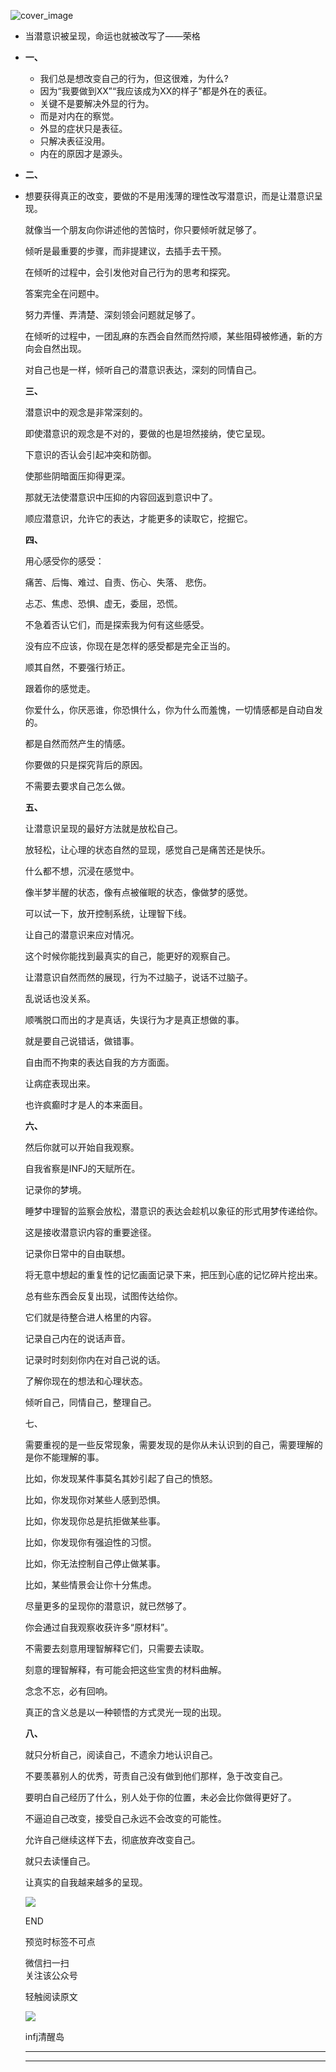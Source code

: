 ![cover_image](https://mmbiz.qpic.cn/sz_mmbiz_jpg/DZCdtia4bJxotTibbhvp7Yr4OGo0kYwkdwHQYfG8F0g2PgPj9KCL4Hrzw3roFSMkmAeVpibYzicVAnMagTJhHVSzow/0?wx_fmt=jpeg)

- 当潜意识被呈现，命运也就被改写了——荣格
- **一、**
	- 我们总是想改变自己的行为，但这很难，为什么?
	- 因为“我要做到XX”“我应该成为XX的样子”都是外在的表征。
	- 关键不是要解决外显的行为。
	- 而是对内在的察觉。
	- 外显的症状只是表征。
	- 只解决表征没用。
	- 内在的原因才是源头。
- **二、**
- 想要获得真正的改变，要做的不是用浅薄的理性改写潜意识，而是让潜意识呈现。
  
  就像当一个朋友向你讲述他的苦恼时，你只要倾听就足够了。
  
  倾听是最重要的步骤，而非提建议，去插手去干预。
  
  在倾听的过程中，会引发他对自己行为的思考和探究。
  
  答案完全在问题中。
  
  努力弄懂、弄清楚、深刻领会问题就足够了。
  
  在倾听的过程中，一团乱麻的东西会自然而然捋顺，某些阻碍被修通，新的方向会自然出现。
  
  对自己也是一样，倾听自己的潜意识表达，深刻的同情自己。
  
  **三、**
  
  潜意识中的观念是非常深刻的。
  
  即使潜意识的观念是不对的，要做的也是坦然接纳，使它呈现。
  
  下意识的否认会引起冲突和防御。
  
  使那些阴暗面压抑得更深。
  
  那就无法使潜意识中压抑的内容回返到意识中了。
  
  顺应潜意识，允许它的表达，才能更多的读取它，挖掘它。
  
  **四、**
  
  用心感受你的感受：
  
  痛苦、后悔、难过、自责、伤心、失落、 悲伤。
  
  忐忑、焦虑、恐惧、虚无，委屈，恐慌。
  
  不急着否认它们，而是探索我为何有这些感受。
  
  没有应不应该，你现在是怎样的感受都是完全正当的。
  
  顺其自然，不要强行矫正。
  
  跟着你的感觉走。
  
  你爱什么，你厌恶谁，你恐惧什么，你为什么而羞愧，一切情感都是自动自发的。
  
  都是自然而然产生的情感。
  
  你要做的只是探究背后的原因。
  
  不需要去要求自己怎么做。
  
  **五、**
  
  让潜意识呈现的最好方法就是放松自己。
  
  放轻松，让心理的状态自然的显现，感觉自己是痛苦还是快乐。
  
  什么都不想，沉浸在感觉中。
  
  像半梦半醒的状态，像有点被催眠的状态，像做梦的感觉。
  
  可以试一下，放开控制系统，让理智下线。
  
  让自己的潜意识来应对情况。
  
  这个时候你能找到最真实的自己，能更好的观察自己。
  
  让潜意识自然而然的展现，行为不过脑子，说话不过脑子。
  
  乱说话也没关系。
  
  顺嘴脱口而出的才是真话，失误行为才是真正想做的事。
  
  就是要自己说错话，做错事。
  
  自由而不拘束的表达自我的方方面面。
  
  让病症表现出来。
  
  也许疯癫时才是人的本来面目。
  
  **六、**
  
  然后你就可以开始自我观察。
  
  自我省察是INFJ的天赋所在。
  
  记录你的梦境。
  
  睡梦中理智的监察会放松，潜意识的表达会趁机以象征的形式用梦传递给你。
  
  这是接收潜意识内容的重要途径。
  
  记录你日常中的自由联想。
  
  将无意中想起的重复性的记忆画面记录下来，把压到心底的记忆碎片挖出来。
  
  总有些东西会反复出现，试图传达给你。
  
  它们就是待整合进人格里的内容。
  
  记录自己内在的说话声音。
  
  记录时时刻刻你内在对自己说的话。
  
  了解你现在的想法和心理状态。
  
  倾听自己，同情自己，整理自己。
  
  七、
  
  需要重视的是一些反常现象，需要发现的是你从未认识到的自己，需要理解的是你不能理解的事。
  
  比如，你发现某件事莫名其妙引起了自己的愤怒。
  
  比如，你发现你对某些人感到恐惧。
  
  比如，你发现你总是抗拒做某些事。
  
  比如，你发现你有强迫性的习惯。
  
  比如，你无法控制自己停止做某事。
  
  比如，某些情景会让你十分焦虑。
  
  ​尽量更多的呈现你的潜意识，就已然够了。
  
  你会通过自我观察收获许多“原材料”。
  
  不需要去刻意用理智解释它们，只需要去读取。
  
  刻意的理智解释，有可能会把这些宝贵的材料曲解。
  
  念念不忘，必有回响。
  
  真正的含义总是以一种顿悟的方式灵光一现的出现。
  
  **八、**
  
  就只分析自己，阅读自己，不遗余力地认识自己。
  
  不要羡慕别人的优秀，苛责自己没有做到他们那样，急于改变自己。
  
  要明白自己经历了什么，别人处于你的位置，未必会比你做得更好了。
  
  不逼迫自己改变，接受自己永远不会改变的可能性。
  
  允许自己继续这样下去，彻底放弃改变自己。
  
  就只去读懂自己。
  
  让真实的自我越来越多的呈现。
  
  ![](https://mmbiz.qpic.cn/mmbiz_gif/7FiadXCUBpqt43ySAFleQonQAWQDMwvCPOiaiaFlUYSG8ibicVqc4d5rBa4niaAWr9DmauJ43FCich2gaNDU6PiaKZQf6w/640?wx_fmt=gif)
  
  END
  
  预览时标签不可点
  
  微信扫一扫  
  关注该公众号
  
  轻触阅读原文
  
  ![](http://mmbiz.qpic.cn/mmbiz_png/DZCdtia4bJxpcRrqEcIicNn7icChObS1Eqm6u2hlN1LGAHvlMHZg6O2a3A47KdeC6IqvVTuryNZQpDFQ1LX3JvT9w/0?wx_fmt=png)
  
  infj清醒岛
  
  ---
  
  ---